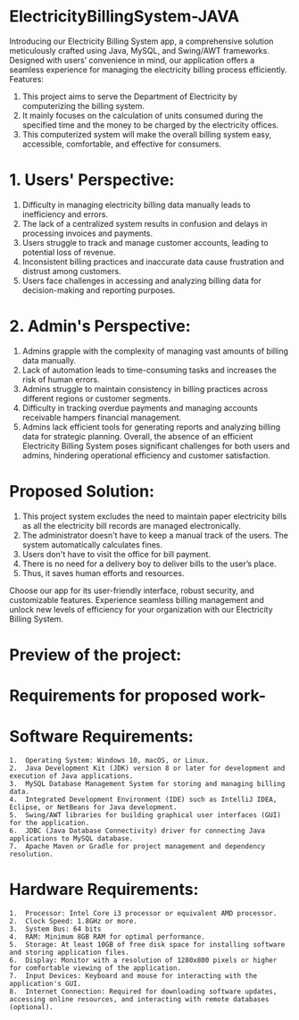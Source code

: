 # ElectricityBillingSystem-JAVA
Introducing our Electricity Billing System app, a comprehensive solution meticulously crafted using Java, MySQL, and Swing/AWT frameworks. Designed with users’ convenience in mind, our application offers a seamless experience for managing the electricity billing process efficiently. 
	Features:
  1.	This project aims to serve the Department of Electricity by computerizing the billing system.
  2.	It mainly focuses on the calculation of units consumed during the specified time and the money to be charged by the electricity offices.
  3.	This computerized system will make the overall billing system easy, accessible, comfortable, and effective for consumers.
# 1. Users' Perspective:
  1.	Difficulty in managing electricity billing data manually leads to inefficiency and errors.
  2.	The lack of a centralized system results in confusion and delays in processing invoices and payments.
  3.	Users struggle to track and manage customer accounts, leading to potential loss of revenue.
  4.	Inconsistent billing practices and inaccurate data cause frustration and distrust among customers.
  5.	Users face challenges in accessing and analyzing billing data for decision-making and reporting purposes.
# 2. Admin's Perspective:
  1.	Admins grapple with the complexity of managing vast amounts of billing data manually.
  2.	Lack of automation leads to time-consuming tasks and increases the risk of human errors.
  3.	Admins struggle to maintain consistency in billing practices across different regions or customer segments.
  4.	Difficulty in tracking overdue payments and managing accounts receivable hampers financial management.
  5.	Admins lack efficient tools for generating reports and analyzing billing data for strategic planning.
Overall, the absence of an efficient Electricity Billing System poses significant challenges for both users and admins, hindering operational efficiency and customer satisfaction.
# Proposed Solution:
  1.	This project system excludes the need to maintain paper electricity bills as all the electricity bill records are managed electronically.
  2.	The administrator doesn't have to keep a manual track of the users. The system automatically calculates fines.
  3.	Users don't have to visit the office for bill payment.
  4.	There is no need for a delivery boy to deliver bills to the user’s place.
  5.	Thus, it saves human efforts and resources.

Choose our app for its user-friendly interface, robust security, and customizable features. Experience seamless billing management and unlock new levels of efficiency for your organization with our Electricity Billing System.

# Preview  of the project:

# Requirements for proposed work- 
  # Software Requirements:
    1.	Operating System: Windows 10, macOS, or Linux.
    2.	Java Development Kit (JDK) version 8 or later for development and execution of Java applications.
    3.	MySQL Database Management System for storing and managing billing data.
    4.	Integrated Development Environment (IDE) such as IntelliJ IDEA, Eclipse, or NetBeans for Java development.
    5.	Swing/AWT libraries for building graphical user interfaces (GUI) for the application.
    6.	JDBC (Java Database Connectivity) driver for connecting Java applications to MySQL database.
    7.	Apache Maven or Gradle for project management and dependency resolution.
  # Hardware Requirements:
    1.	Processor: Intel Core i3 processor or equivalent AMD processor.
    2.	Clock Speed: 1.8GHz or more.
    3.	System Bus: 64 bits
    4.	RAM: Minimum 8GB RAM for optimal performance.
    5.	Storage: At least 10GB of free disk space for installing software and storing application files.
    6.	Display: Monitor with a resolution of 1280x800 pixels or higher for comfortable viewing of the application.
    7.	Input Devices: Keyboard and mouse for interacting with the application's GUI.
    8.	Internet Connection: Required for downloading software updates, accessing online resources, and interacting with remote databases (optional).
